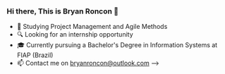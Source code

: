 ### Hi there, This is Bryan Roncon 👋



- 🌱 Studying Project Management and Agile Methods
- 🔍 Looking for an internship opportunity 
- 🎓 Currently pursuing a Bachelor's Degree in Information Systems at FIAP (Brazil)
- 📫 Contact me on bryanroncon@outlook.com
-->
